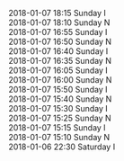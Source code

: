2018-01-07 18:15 Sunday  I  
2018-01-07 18:10 Sunday  N  
2018-01-07 16:55 Sunday  I  
2018-01-07 16:50 Sunday  N  
2018-01-07 16:40 Sunday  I  
2018-01-07 16:35 Sunday  N  
2018-01-07 16:05 Sunday  I  
2018-01-07 16:00 Sunday  N  
2018-01-07 15:50 Sunday  I  
2018-01-07 15:40 Sunday  N  
2018-01-07 15:30 Sunday  I  
2018-01-07 15:25 Sunday  N  
2018-01-07 15:15 Sunday  I  
2018-01-07 15:10 Sunday  N  
2018-01-06 22:30 Saturday  I  
